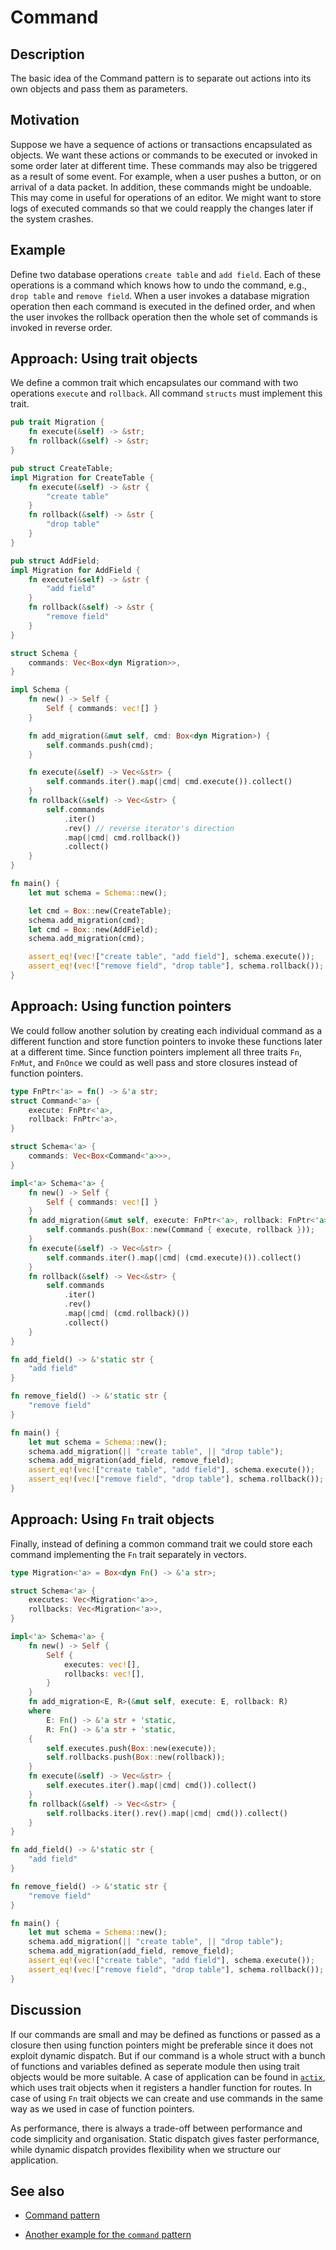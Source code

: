 # Command

## Description

The basic idea of the Command pattern is to separate out actions into its own
objects and pass them as parameters.

## Motivation

Suppose we have a sequence of actions or transactions encapsulated as objects.
We want these actions or commands to be executed or invoked in some order later
at different time. These commands may also be triggered as a result of some event.
For example, when a user pushes a button, or on arrival of a data packet.
In addition, these commands might be undoable. This may come in useful for
operations of an editor. We might want to store logs of executed commands so that
we could reapply the changes later if the system crashes.

## Example

Define two database operations `create table` and `add field`. Each of these
operations is a command which knows how to undo the command, e.g., `drop table`
and `remove field`. When a user invokes a database migration operation then each
command is executed in the defined order, and when the user invokes the rollback
operation then the whole set of commands is invoked in reverse order.

## Approach: Using trait objects

We define a common trait which encapsulates our command with two operations
`execute` and `rollback`. All command `structs` must implement this trait.

```rust
pub trait Migration {
    fn execute(&self) -> &str;
    fn rollback(&self) -> &str;
}

pub struct CreateTable;
impl Migration for CreateTable {
    fn execute(&self) -> &str {
        "create table"
    }
    fn rollback(&self) -> &str {
        "drop table"
    }
}

pub struct AddField;
impl Migration for AddField {
    fn execute(&self) -> &str {
        "add field"
    }
    fn rollback(&self) -> &str {
        "remove field"
    }
}

struct Schema {
    commands: Vec<Box<dyn Migration>>,
}

impl Schema {
    fn new() -> Self {
        Self { commands: vec![] }
    }

    fn add_migration(&mut self, cmd: Box<dyn Migration>) {
        self.commands.push(cmd);
    }

    fn execute(&self) -> Vec<&str> {
        self.commands.iter().map(|cmd| cmd.execute()).collect()
    }
    fn rollback(&self) -> Vec<&str> {
        self.commands
            .iter()
            .rev() // reverse iterator's direction
            .map(|cmd| cmd.rollback())
            .collect()
    }
}

fn main() {
    let mut schema = Schema::new();

    let cmd = Box::new(CreateTable);
    schema.add_migration(cmd);
    let cmd = Box::new(AddField);
    schema.add_migration(cmd);

    assert_eq!(vec!["create table", "add field"], schema.execute());
    assert_eq!(vec!["remove field", "drop table"], schema.rollback());
}
```

## Approach: Using function pointers

We could follow another solution by creating each individual command as
a different function and store function pointers to invoke these functions later
at a different time. Since function pointers implement all three traits `Fn`,
`FnMut`, and `FnOnce` we could as well pass and store closures instead of
function pointers.

```rust
type FnPtr<'a> = fn() -> &'a str;
struct Command<'a> {
    execute: FnPtr<'a>,
    rollback: FnPtr<'a>,
}

struct Schema<'a> {
    commands: Vec<Box<Command<'a>>>,
}

impl<'a> Schema<'a> {
    fn new() -> Self {
        Self { commands: vec![] }
    }
    fn add_migration(&mut self, execute: FnPtr<'a>, rollback: FnPtr<'a>) {
        self.commands.push(Box::new(Command { execute, rollback }));
    }
    fn execute(&self) -> Vec<&str> {
        self.commands.iter().map(|cmd| (cmd.execute)()).collect()
    }
    fn rollback(&self) -> Vec<&str> {
        self.commands
            .iter()
            .rev()
            .map(|cmd| (cmd.rollback)())
            .collect()
    }
}

fn add_field() -> &'static str {
    "add field"
}

fn remove_field() -> &'static str {
    "remove field"
}

fn main() {
    let mut schema = Schema::new();
    schema.add_migration(|| "create table", || "drop table");
    schema.add_migration(add_field, remove_field);
    assert_eq!(vec!["create table", "add field"], schema.execute());
    assert_eq!(vec!["remove field", "drop table"], schema.rollback());
}
```

## Approach: Using `Fn` trait objects

Finally, instead of defining a common command trait we could store
each command implementing the `Fn` trait separately in vectors.

```rust
type Migration<'a> = Box<dyn Fn() -> &'a str>;

struct Schema<'a> {
    executes: Vec<Migration<'a>>,
    rollbacks: Vec<Migration<'a>>,
}

impl<'a> Schema<'a> {
    fn new() -> Self {
        Self {
            executes: vec![],
            rollbacks: vec![],
        }
    }
    fn add_migration<E, R>(&mut self, execute: E, rollback: R)
    where
        E: Fn() -> &'a str + 'static,
        R: Fn() -> &'a str + 'static,
    {
        self.executes.push(Box::new(execute));
        self.rollbacks.push(Box::new(rollback));
    }
    fn execute(&self) -> Vec<&str> {
        self.executes.iter().map(|cmd| cmd()).collect()
    }
    fn rollback(&self) -> Vec<&str> {
        self.rollbacks.iter().rev().map(|cmd| cmd()).collect()
    }
}

fn add_field() -> &'static str {
    "add field"
}

fn remove_field() -> &'static str {
    "remove field"
}

fn main() {
    let mut schema = Schema::new();
    schema.add_migration(|| "create table", || "drop table");
    schema.add_migration(add_field, remove_field);
    assert_eq!(vec!["create table", "add field"], schema.execute());
    assert_eq!(vec!["remove field", "drop table"], schema.rollback());
}
```

## Discussion

If our commands are small and may be defined as functions or passed as a closure
then using function pointers might be preferable since it does not exploit
dynamic dispatch. But if our command is a whole struct with a bunch of functions
and variables defined as seperate module then using trait objects would be
more suitable. A case of application can be found in [`actix`](https://actix.rs/),
which uses trait objects when it registers a handler function for routes.
In case of using `Fn` trait objects we can create and use commands in the same
way as we used in case of function pointers.

As performance, there is always a trade-off between performance and code
simplicity and organisation. Static dispatch gives faster performance, while
dynamic dispatch provides flexibility when we structure our application.

## See also

- [Command pattern](https://en.wikipedia.org/wiki/Command_pattern)

- [Another example for the `command` pattern](https://web.archive.org/web/20210223131236/https://chercher.tech/rust/command-design-pattern-rust)

